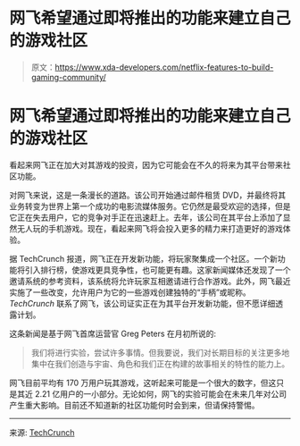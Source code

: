 # 网飞希望通过即将推出的功能来建立自己的游戏社区

> 原文：<https://www.xda-developers.com/netflix-features-to-build-gaming-community/>

# 网飞希望通过即将推出的功能来建立自己的游戏社区

看起来网飞正在加大对其游戏的投资，因为它可能会在不久的将来为其平台带来社区功能。

对网飞来说，这是一条漫长的道路。该公司开始通过邮件租赁 DVD，并最终将其业务转变为世界上第一个成功的电影流媒体服务。它仍然是最受欢迎的选择，但是它正在失去用户，它的竞争对手正在迅速赶上。去年，该公司在其平台上添加了显然无人玩的手机游戏。现在，看起来网飞将会投入更多的精力来打造更好的游戏体验。

据 TechCrunch 报道，网飞正在开发新功能，将玩家聚集成一个社区。一个新功能将引入排行榜，使游戏更具竞争性，也可能更有趣。这家新闻媒体还发现了一个邀请系统的参考资料，该系统将允许玩家互相邀请进行合作游戏。此外，网飞最近实施了一些改变，允许用户为它的一些游戏创建独特的“手柄”或昵称。 *TechCrunch* 联系了网飞，该公司证实正在为其平台开发新功能，但不愿详细透露计划。

这条新闻是基于网飞首席运营官 Greg Peters 在月初所说的:

> 我们将进行实验，尝试许多事情。但我要说，我们对长期目标的关注更多地集中在我们创造与宇宙、角色和我们正在构建的故事相关的特性的能力上。

网飞目前平均有 170 万用户玩其游戏，这听起来可能是一个很大的数字，但这只是其近 2.21 亿用户的一小部分。无论如何，网飞的实验可能会在未来几年对公司产生重大影响。目前还不知道新的社区功能何时会到来，但请保持警惕。

* * *

来源: [TechCrunch](https://techcrunch.com/2022/08/26/netflix-tests-game-handles-in-select-mobile-titles-amid-development-of-social-gaming-features/)
